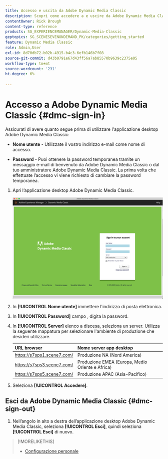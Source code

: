 ```yaml
---
title: Accesso e uscita da Adobe Dynamic Media Classic
description: Scopri come accedere a e uscire da Adobe Dynamic Media Classic e connettersi a un server dell’ambiente di produzione in Nord America (NA) o in Europa, Medio Oriente, Africa (EMEA) o Asia-Pacifico (APAC).
contentOwner: Rick Brough
content-type: reference
products: SG_EXPERIENCEMANAGER/Dynamic-Media-Classic
geptopics: SG_SCENESEVENONDEMAND_PK/categories/getting_started
feature: Dynamic Media Classic
role: Admin,User
exl-id: 8d70db72-b02b-4915-b4c3-6efb146b7f08
source-git-commit: d43b0791e67d43ff56a7ab85570b9639c2375e05
workflow-type: tm+mt
source-wordcount: '231'
ht-degree: 6%

---
```


<!-- UPDATE THIS TOPIC AFTER DECEMBER 31, 2020!!!!! -->

# Accesso a Adobe Dynamic Media Classic {#dmc-sign-in}

Assicurati di avere quanto segue prima di utilizzare l&#39;applicazione desktop Adobe Dynamic Media Classic:

* **Nome utente** - Utilizzate il vostro indirizzo e-mail come nome di accesso.

* **Password** - Puoi ottenere la password temporanea tramite un messaggio e-mail di benvenuto da Adobe Dynamic Media Classic o dal tuo amministratore Adobe Dynamic Media Classic. La prima volta che effettuate l’accesso vi viene richiesto di cambiare la password temporanea.

1. Apri l’applicazione desktop Adobe Dynamic Media Classic.

   ![Accesso Adobe Dynamic Media Classic](/help/assets/dmclassic-login1.png)

1. In **[!UICONTROL Nome utente]** immettere l&#39;indirizzo di posta elettronica.
1. In **[!UICONTROL Password]** campo , digita la password.
1. In **[!UICONTROL Server]** elenco a discesa, seleziona un server.
Utilizza la seguente mappatura per selezionare l&#39;ambiente di produzione che desideri utilizzare.

   | URL browser | Nome server app desktop |
   | --- | --- |
   | https://s7sps1.scene7.com/ | Produzione NA (Nord America) |
   | https://s7sps3.scene7.com/ | Produzione EMEA (Europa, Medio Oriente e Africa) |
   | https://s7sps5.scene7.com/ | Produzione APAC (Asia-Pacifico) |

1. Seleziona **[!UICONTROL Accedere]**.

## Esci da Adobe Dynamic Media Classic {#dmc-sign-out}

1. Nell’angolo in alto a destra dell’applicazione desktop Adobe Dynamic Media Classic, seleziona **[!UICONTROL Esci]**, quindi seleziona **[!UICONTROL Esci]** di nuovo.

>[!MORELIKETHIS]
>
>* [Configurazione personale](personal-setup.md#personal_setup)

